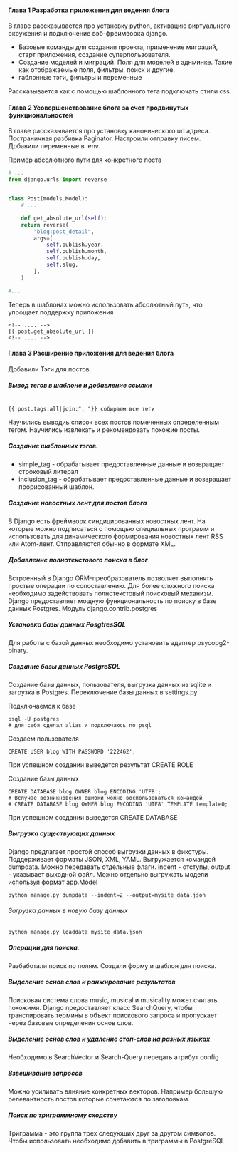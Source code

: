 #### Глава 1 Разработка приложения для ведения блога
В главе рассказывается про установку python, активацию виртуального окружения и подключение вэб-фреимворка django.

- Базовые команды для создания проекта, применение миграций, старт приложения, создание суперпользователя.
- Создание моделей и миграций. Поля для моделей в аднминке. Такие как отображаемые поля, фильтры, поиск и другие.
- габлонные тэги, фильтры и переменные

Рассказывается как с помощью шаблонного тега подключать стили css.


#### Глава 2 Усовершенствование блога за счет продвинутых функциональностей
В главе рассказывается про установку канонического url адреса. Постраничная разбивка Paginator. 
Настроили отправку писем. Добавили переменные в .env.

Пример абсолютного пути для конкретного поста
```python file:views.ru
# ...
from django.urls import reverse


class Post(models.Model):
    # ...

	def get_absolute_url(self):
	return reverse(
		"blog:post_detail",
		args=[
			self.publish.year,
			self.publish.month,
			self.publish.day,
			self.slug,
		],
	)

#...
```
Теперь в шаблонах можно использовать абсолютный путь, что упрощает поддержку приложения
```DjangoHTML
<!-- .... -->
{{ post.get_absolute_url }}
<!-- .... -->
```


#### Глава 3 Расширение приложения для ведения блога
Добавили Тэги для постов. 
##### Вывод тегов в шаблоне и добавление ссылки

```DjangoHTML

{{ post.tags.all|join:", "}} собираем все теги

```

 Научились выводиь список всех постов помеченных определенным тегом.
 Научились извлекать и рекомендовать похожие посты.

 ##### Создание шаблонных тэгов.
- simple_tag - обрабатывает предоставленные данные и возвращает строковый литерал
- inclusion_tag -  обрабатывает предоставленные данные и возвращает прорисованный шаблон. 

##### Создание новостных лент для постов блога
В Django есть фреймворк синдицированных новостных лент. На которые можно подписаться с помощью специальных программ и использовать для динамического формирования новостных лент RSS или Atom-лент. Отправляются обычно в формате XML.

##### Добавление полнотекстового поиска в блог
Встроенный в Django ORM-преобразователь позволяет выполнять простые операции по сопоставлению. Для более сложного поиска необходимо задействовать полнотекстовый поисковый механизм. Django предоставляет мощную функциональность по поиску в базе данных Postgres. Модуль django.contrib.postgres

##### Установка базы данных PosgtresSQL
Для работы с базой данных необходимо установить адаптер psycopg2-binary.

##### Создание базы данных PostgreSQL
Создание базы данных, пользователя, выгрузка данных из sqlite и загрузка в Postgres.
Переключение базы данных в settings.py

Подключаемся к базе
```Shell
psql -U postgres
# для себя сделал alias и подключаюсь по psql
```

Создаем пользователя
```Shell
CREATE USER blog WITH PASSWORD '222462';
```
При успешном создании выведется результат CREATE ROLE

Создание базы данных
```Shell
CREATE DATABASE blog OWNER blog ENCODING 'UTF8';
# Вслучае возникновения ошибки можно воспользоваться командой 
# CREATE DATABASE blog OWNER blog ENCODING 'UTF8' TEMPLATE template0;
```
При успешном создании выведется CREATE DATABASE


##### Выгрузка существующих данных
Django предлагает простой способ выгрузки данных в фикстуры. Поддерживает форматы JSON, XML, YAML.
Выгружается командой dumpdata. Можно передавать отдельные флаги. indent - отступы, output - указывает выходной файл. 
Можно отдельно выгружать модели используя формат app.Model
```Shell
python manage.py dumpdata --indent=2 --output=mysite_data.json
```

###### Загрузка данных в новую базу данных
```Shell
python manage.py loaddata mysite_data.json
```

##### Операции для поиска.
Разбаботали поиск по полям. Создали форму и шаблон для поиска.

##### Выделение основ слов и ранжирование результатов
Поисковая система слова music, musical и musicality может считать похожими. Django предоставляет класс SearchQuery, чтобы транслировать термины в объект поискового запроса и пропускает через базовые определения основ слов. 

##### Выделение основ слов и удаление стоп-слов на разных языках
Необходимо в SearchVector и Search-Query передать атрибут config

##### Взвешивание запросов
Можно усиливать влияние конкретных векторов. Например большую релевантность постов которые сочетаются по заголовкам.

##### Поиск по триграммному сходству
Триграмма - это группа трех следующих друг за другом символов. 
Чтобы использовать необходимо добавить в триграммы в PostgreSQL


